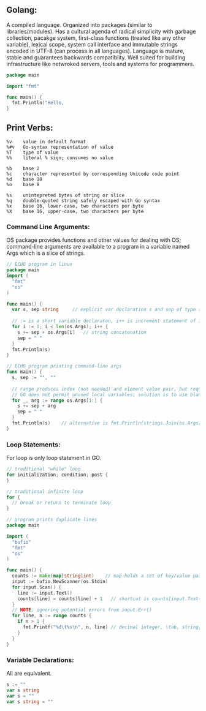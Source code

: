 ## Golang:
A compiled language. Organized into packages (similar to libraries/modules). Has a cultural agenda of radical simplicity with garbage collection, pacakge system, first-class functions (treated like any other variable), lexical scope, system call interface and immutable strings encoded in UTF-8 (can process in all languages). Language is mature, stable and guarantees backwards compatibiity. Well suited for building infrastructure like netwroked servers, tools and systems for programmers. 

```GO
package main

import "fmt"

func main() {
  fmt.Println("Hello,
}
```

## Print Verbs:
```
%v    value in default format
%#v   Go-syntax representation of value
%T    type of value
%%    literal % sign; consumes no value

%b    base 2
%c    character represented by corresponding Unicode code point
%d    base 10
%o    base 8

%s    unintepreted bytes of string or slice
%q    double-quoted string safely escaped with Go syntax
%x    base 16, lower-case, two characters per byte
%X    base 16, upper-case, two characters per byte   
```


### Command Line Arguments:
OS package provides functions and other values for dealing with OS; command-line arguments are available to a program in a variable named Args which is a slice of strings. 

```GO
// ECHO program in linux
package main
import (
  "fmt"
  "os"
)

func main() {
  var s, sep string     // explicit var declaration s and sep of type string 
  
  // := is a short variable declaraton, i++ is increment statement of 1
  for i := 1; i < len(os.Args); i++ {
    s += sep + os.Args[i]   // string concatenation
    sep = " "
  }
  fmt.Println(s)
}

// ECHO program printing command-line args
func main() {
  s, sep := "", ""
  
  // range produces index (not needed) and element value pair, but requires to deal with both values
  // GO does not permit unused local variables; solution is to use blank identifier 
  for _, arg := range os.Args[1:] {   
    s += sep + arg
    sep = " "
  }
  fmt.Println(s)    // alternative is fmt.Println(strings.Join(os.Args[1:], " "))
}
```

### Loop Statements:
For loop is only loop statement in GO. 
```GO
// traditional "while" loop
for initialization; condition; post {
}

// traditional infinite loop
for {
  // break or return to terminate loop
}
```
```GO
// program prints duplicate lines
package main

import (
  "bufio"
  "fmt"
  "os"
)

func main() {
  counts := make(map[string]int)    // map holds a set of key/value pairs, of type string/int 
  input := bufio.NewScanner(os.Stdin)
  for input.Scan() {
    line := input.Text()
    counts[line] = counts[line] + 1   // shortcut is counts[input.Text()]++  
  }
  // NOTE: ignoring potential errors from input.Err()
  for line, n := range counts {
    if n > 1 {
      fmt.Printf("%d\t%s\n", n, line) // decimal integer, \tab, string, \newline
    }
  }
}

```



### Variable Declarations:
All are equivalent.
```GO
s := ""
var s string
var s = ""
var s string = ""
```


